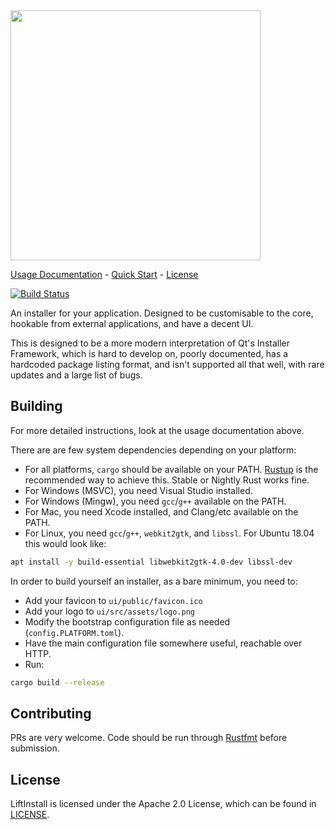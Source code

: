 <img src="banner.png" width="400px" />
    
[Usage Documentation](https://liftinstall.jselby.net/) 
    - [Quick Start](https://liftinstall.jselby.net/quick-start) 
    - [License](LICENSE)

[![Build Status](https://travis-ci.org/j-selby/liftinstall.svg?branch=master)](https://travis-ci.org/j-selby/liftinstall)


An installer for your application. Designed to be customisable to the core, hookable from external
 applications, and have a decent UI.

This is designed to be a more modern interpretation of Qt's Installer Framework, which is hard to develop on,
 poorly documented, has a hardcoded package listing format, and isn't supported all that well, with rare updates 
 and a large list of bugs.

Building
--------

For more detailed instructions, look at the usage documentation above.

There are are few system dependencies depending on your platform:
- For all platforms, `cargo` should be available on your PATH. [Rustup](https://rustup.rs/) is the 
  recommended way to achieve this. Stable or Nightly Rust works fine.
- For Windows (MSVC), you need Visual Studio installed.
- For Windows (Mingw), you need `gcc`/`g++` available on the PATH.
- For Mac, you need Xcode installed, and Clang/etc available on the PATH.
- For Linux, you need `gcc`/`g++`, `webkit2gtk`, and `libssl`. For Ubuntu 18.04 this would look like:

```bash
apt install -y build-essential libwebkit2gtk-4.0-dev libssl-dev
```

In order to build yourself an installer, as a bare minimum, you need to:

- Add your favicon to `ui/public/favicon.ico`
- Add your logo to `ui/src/assets/logo.png`
- Modify the bootstrap configuration file as needed (`config.PLATFORM.toml`).
- Have the main configuration file somewhere useful, reachable over HTTP.
- Run:

```bash
cargo build --release
```

Contributing
------------

PRs are very welcome. Code should be run through [Rustfmt](https://github.com/rust-lang-nursery/rustfmt) 
 before submission.

License
-------

LiftInstall is licensed under the Apache 2.0 License, which can be found in [LICENSE](LICENSE).
